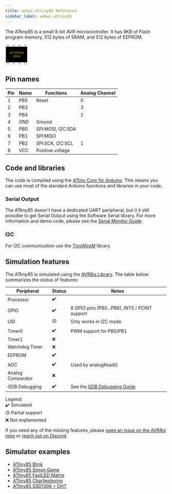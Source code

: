 ```yaml
---
title: wokwi-attiny85 Reference
sidebar_label: wokwi-attiny85
---
```


The ATtiny85 is a small 8-bit AVR microcontroller. It has 8KB of Flash program memory, 512 bytes of SRAM, and 512 bytes of EEPROM.

![ATtiny85](wokwi-attiny85.svg)

## Pin names

| Pin | Name | Functions         | Analog Channel |
| --- | ---- | ----------------- | -------------- |
| 1   | PB5  | Reset             | 0              |
| 2   | PB3  |                   | 3              |
| 3   | PB4  |                   | 2              |
| 4   | GND  | Ground            |                |
| 5   | PB0  | SPI:MOSI, I2C:SDA |                |
| 6   | PB1  | SPI:MISO          |                |
| 7   | PB2  | SPI:SCK, I2C:SCL  | 1              |
| 8   | VCC  | Positive voltage  |                |

## Code and libraries

The code is compiled using the [ATtiny Core for Arduino](https://github.com/damellis/attiny).
This means you can use most of the standard Arduino functions and libraries in your code.

### Serial Output

The ATtiny85 doesn't have a dedicated UART peripheral, but it it still possible to get Serial Output using the Software Serial library.
For more information and demo code, please see the [Serial Monitor Guide](../guides/serial-monitor#attiny85--softwareserial).

### I2C

For I2C communication use the [TinyWireM](https://github.com/adafruit/TinyWireM) library.

## Simulation features

The ATtiny85 is simulated using the [AVR8js Library](https://github.com/wokwi/avr8js). The table below summarizes the status of features:

| Peripheral        | Status | Notes                                           |
| ----------------- | ------ | ----------------------------------------------- |
| Processor         | ✔️     |                                                 |
| GPIO              | ✔️     | 6 GPIO pins (PB0...PB6), INT0 / PCINT support   |
| USI               | 🟡     | Only works in I2C mode                          |
| Timer0            | ✔️     | PWM support for PB0/PB1                         |
| Timer1            | ❌     |                                                 |
| Watchdog Timer    | ❌     |                                                 |
| EEPROM            | ✔️     |                                                 |
| ADC               | ✔️     | Used by analogRead()                            |
| Analog Comparator | ❌     |                                                 |
| GDB Debugging     | ✔️     | See the [GDB Debugging Guide](../gdb-debugging) |

Legend:  
✔️ Simulated  
🟡 Partial support  
❌ Not implemented

If you need any of the missing features, please [open an issue on the AVR8js repo](https://github.com/wokwi/avr8js/issues/new)
or [reach out on Discord](https://wokwi.com/discord).

## Simulator examples

- [ATtiny85 Blink](https://wokwi.com/arduino/projects/283019827166052872)
- [ATtiny85 Simon Game](https://wokwi.com/arduino/projects/285525640477671948)
- [ATtiny85 FastLED Matrix](https://wokwi.com/arduino/projects/283910810787381773)
- [ATtiny85 Charlieplexing](https://wokwi.com/arduino/projects/283912288194265608)
- [ATtiny85 SSD1306 + DHT](https://wokwi.com/arduino/projects/292900020514980360)
